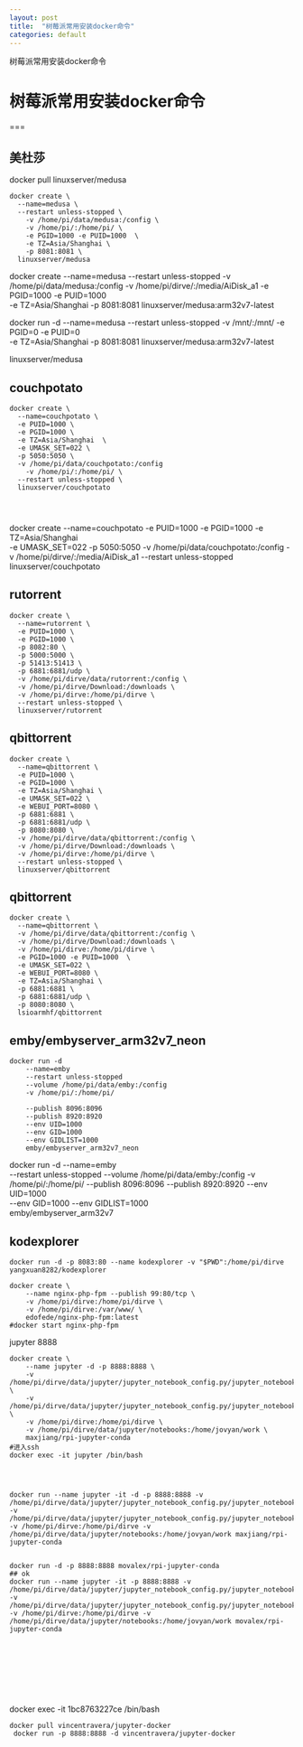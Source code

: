 ```yaml
---
layout: post
title:  "树莓派常用安装docker命令"
categories: default
---
```

树莓派常用安装docker命令

# 树莓派常用安装docker命令
===
 
<!-- 
00 07 * * * docker start medusa
00 09 * * * docker stop medusa

01 07 * * * docker start couchpotato
01 09 * * * docker stop couchpotato -->

## 美杜莎

docker pull linuxserver/medusa
```
docker create \
  --name=medusa \
  --restart unless-stopped \
    -v /home/pi/data/medusa:/config \
    -v /home/pi/:/home/pi/ \
    -e PGID=1000 -e PUID=1000  \
    -e TZ=Asia/Shanghai \
    -p 8081:8081 \
  linuxserver/medusa
```
docker create 
  --name=medusa 
  --restart unless-stopped 
    -v /home/pi/data/medusa:/config 
    -v /home/pi/dirve/:/media/AiDisk_a1 
    -e PGID=1000 -e PUID=1000  
    -e TZ=Asia/Shanghai 
    -p 8081:8081 
linuxserver/medusa:arm32v7-latest


docker run -d 
  --name=medusa 
  --restart unless-stopped 
    -v /mnt/:/mnt/ 
    -e PGID=0 -e PUID=0  
    -e TZ=Asia/Shanghai 
    -p 8081:8081 
linuxserver/medusa:arm32v7-latest


  linuxserver/medusa
## couchpotato
```
docker create \
  --name=couchpotato \
  -e PUID=1000 \
  -e PGID=1000 \
  -e TZ=Asia/Shanghai  \
  -e UMASK_SET=022 \
  -p 5050:5050 \
  -v /home/pi/data/couchpotato:/config 
    -v /home/pi/:/home/pi/ \
  --restart unless-stopped \
  linuxserver/couchpotato
  
  
  

```
docker create 
  --name=couchpotato 
  -e PUID=1000 
  -e PGID=1000 
  -e TZ=Asia/Shanghai  
  -e UMASK_SET=022 
  -p 5050:5050 
    -v /home/pi/data/couchpotato:/config 
    -v /home/pi/dirve/:/media/AiDisk_a1 
  --restart unless-stopped 
  linuxserver/couchpotato

## rutorrent


```
docker create \
  --name=rutorrent \
  -e PUID=1000 \
  -e PGID=1000 \
  -p 8082:80 \
  -p 5000:5000 \
  -p 51413:51413 \
  -p 6881:6881/udp \
  -v /home/pi/dirve/data/rutorrent:/config \
  -v /home/pi/dirve/Download:/downloads \
  -v /home/pi/dirve:/home/pi/dirve \
  --restart unless-stopped \
  linuxserver/rutorrent
```


## qbittorrent
```
docker create \
  --name=qbittorrent \
  -e PUID=1000 \
  -e PGID=1000 \
  -e TZ=Asia/Shanghai \
  -e UMASK_SET=022 \
  -e WEBUI_PORT=8080 \
  -p 6881:6881 \
  -p 6881:6881/udp \
  -p 8080:8080 \
  -v /home/pi/dirve/data/qbittorrent:/config \
  -v /home/pi/dirve/Download:/downloads \
  -v /home/pi/dirve:/home/pi/dirve \
  --restart unless-stopped \
  linuxserver/qbittorrent
```

## qbittorrent

```
docker create \
  --name=qbittorrent \
  -v /home/pi/dirve/data/qbittorrent:/config \
  -v /home/pi/dirve/Download:/downloads \
  -v /home/pi/dirve:/home/pi/dirve \
  -e PGID=1000 -e PUID=1000  \
  -e UMASK_SET=022 \
  -e WEBUI_PORT=8080 \
  -e TZ=Asia/Shanghai \
  -p 6881:6881 \
  -p 6881:6881/udp \
  -p 8080:8080 \
  lsioarmhf/qbittorrent
```
## emby/embyserver_arm32v7_neon
```
docker run -d 
    --name=emby 
    --restart unless-stopped 
    --volume /home/pi/data/emby:/config
    -v /home/pi/:/home/pi/ 

    --publish 8096:8096
    --publish 8920:8920
    --env UID=1000
    --env GID=1000 
    --env GIDLIST=1000 
    emby/embyserver_arm32v7_neon
```
 



docker run -d 
    --name=emby  
    --restart unless-stopped 
    --volume /home/pi/data/emby:/config 
    -v /home/pi/:/home/pi/ 
    --publish 8096:8096
    --publish 8920:8920 
    --env UID=1000  
    --env GID=1000 
    --env GIDLIST=1000  
    emby/embyserver_arm32v7







## kodexplorer
```
docker run -d -p 8083:80 --name kodexplorer -v "$PWD":/home/pi/dirve yangxuan8282/kodexplorer
```




```
docker create \
    --name nginx-php-fpm --publish 99:80/tcp \
    -v /home/pi/dirve:/home/pi/dirve \
    -v /home/pi/dirve:/var/www/ \
    edofede/nginx-php-fpm:latest
#docker start nginx-php-fpm
```


jupyter 8888
```
docker create \
    --name jupyter -d -p 8888:8888 \
    -v /home/pi/dirve/data/jupyter/jupyter_notebook_config.py/jupyter_notebook_config.py:/home/jovyan/.jupyter/jupyter_notebook_config.py \
    -v /home/pi/dirve/data/jupyter/jupyter_notebook_config.py/jupyter_notebook_config.py:/root/.jupyter/jupyter_notebook_config.py \
    -v /home/pi/dirve:/home/pi/dirve \
    -v /home/pi/dirve/data/jupyter/notebooks:/home/jovyan/work \
    maxjiang/rpi-jupyter-conda
#进入ssh
docker exec -it jupyter /bin/bash




docker run --name jupyter -it -d -p 8888:8888 -v /home/pi/dirve/data/jupyter/jupyter_notebook_config.py/jupyter_notebook_config.py:/home/jovyan/.jupyter/jupyter_notebook_config.py  -v /home/pi/dirve/data/jupyter/jupyter_notebook_config.py/jupyter_notebook_config.py:/root/.jupyter/jupyter_notebook_config.py -v /home/pi/dirve:/home/pi/dirve -v /home/pi/dirve/data/jupyter/notebooks:/home/jovyan/work maxjiang/rpi-jupyter-conda


docker run -d -p 8888:8888 movalex/rpi-jupyter-conda
## ok
docker run --name jupyter -it -p 8888:8888 -v /home/pi/dirve/data/jupyter/jupyter_notebook_config.py/jupyter_notebook_config.py:/home/jovyan/.jupyter/jupyter_notebook_config.py  -v /home/pi/dirve/data/jupyter/jupyter_notebook_config.py/jupyter_notebook_config.py:/root/.jupyter/jupyter_notebook_config.py -v /home/pi/dirve:/home/pi/dirve -v /home/pi/dirve/data/jupyter/notebooks:/home/jovyan/work movalex/rpi-jupyter-conda









```
docker exec -it 1bc8763227ce /bin/bash
 
 
 
```
docker pull vincentravera/jupyter-docker
 docker run -p 8888:8888 -d vincentravera/jupyter-docker

```

